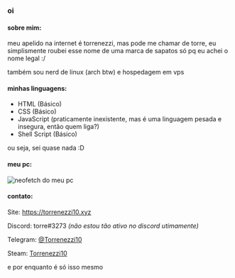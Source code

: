 ### oi

#### **sobre mim**:

meu apelido na internet é torrenezzi, mas pode me chamar de torre, eu simplismente roubei esse nome de uma marca de sapatos só pq eu achei o nome legal :/

também sou nerd de linux (arch btw) e hospedagem em vps

#### **minhas linguagens**:

- HTML (Básico)
- CSS (Básico)
- JavaScript (praticamente inexistente, mas é uma linguagem pesada e insegura, então quem liga?)
- Shell Script (Básico)

ou seja, sei quase nada :D

#### **meu pc**:

![neofetch do meu pc](https://torrenezzi10.xyz/arquivos/neofetch-i3.png)

#### **contato**:

Site: https://torrenezzi10.xyz

Discord: torre#3273 *(não estou tão ativo no discord utimamente)*

Telegram: [@Torrenezzi10](https://t.me/Torrenezzi10)

Steam: [Torrenezzi10](https://steamcommunity.com/id/Torrenezzi10)

e por enquanto é só isso mesmo
